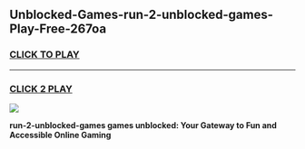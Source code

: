 
## Unblocked-Games-run-2-unblocked-games-Play-Free-267oa
<h3>
<a href="https://premium76.site?title=run-2-unblocked-games&ref=18A1">CLICK TO PLAY</a></h3>
<hr>

<h3>
<a href="https://premium76.site?title=run-2-unblocked-games&ref=18A1">CLICK 2 PLAY</a>
  
</h3>

<a href="https://premium76.site?title=run-2-unblocked-games&ref=18A1"><img src="https://clearcache.store/games.png"></a>


**run-2-unblocked-games games unblocked: Your Gateway to Fun and Accessible Online Gaming**
